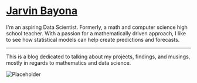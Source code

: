 # [Jarvin Bayona](https://www.linkedin.com/in/jarvin-bayona/)

I'm an aspiring Data Scientist. Formerly, a math and computer science high school teacher. With a passion for a mathematically driven approach, I like to see how statistical models can help create predictions and forecasts.

-----

This is a blog dedicated to talking about my projects, findings, and musings, mostly in regards to mathematics and data science.

![Placeholder](https://news.efinancialcareers.com/binaries/content/gallery/efinancial-careers/articles/2018/11/Big-data-1.jpg)

